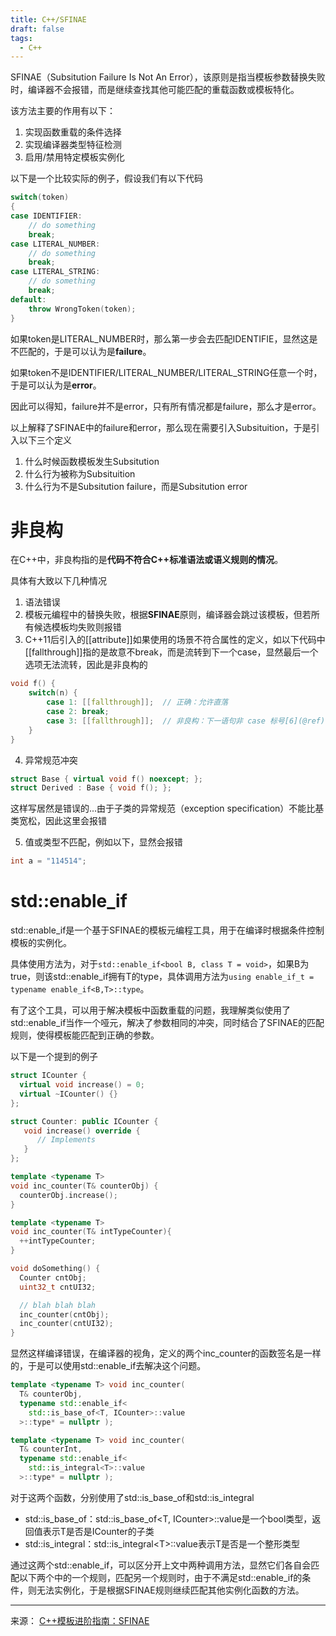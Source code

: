 ```yaml
---
title: C++/SFINAE
draft: false
tags:
  - C++
---
```


SFINAE（Subsitution Failure Is Not An Error），该原则是指当模板参数替换失败时，编译器不会报错，而是继续查找其他可能匹配的重载函数或模板特化。

该方法主要的作用有以下：
1. 实现函数重载的条件选择
2. 实现编译器类型特征检测
3. 启用/禁用特定模板实例化

以下是一个比较实际的例子，假设我们有以下代码
```cpp
switch(token)
{
case IDENTIFIER:
    // do something
    break;
case LITERAL_NUMBER:
    // do something
    break;
case LITERAL_STRING:
    // do something
    break;
default:
    throw WrongToken(token);
}
```
如果token是LITERAL_NUMBER时，那么第一步会去匹配IDENTIFIE，显然这是不匹配的，于是可以认为是**failure**。

如果token不是IDENTIFIER/LITERAL_NUMBER/LITERAL_STRING任意一个时，于是可以认为是**error**。

因此可以得知，failure并不是error，只有所有情况都是failure，那么才是error。

以上解释了SFINAE中的failure和error，那么现在需要引入Subsituition，于是引入以下三个定义
1. 什么时候函数模板发生Subsitution
2. 什么行为被称为Subsituition
3. 什么行为不是Subsitution failure，而是Subsitution error

# 非良构
在C++中，非良构指的是**代码不符合C++标准语法或语义规则的情况**。

具体有大致以下几种情况
1. 语法错误
2. 模板元编程中的替换失败，根据**SFINAE**原则，编译器会跳过该模板，但若所有候选模板均失败则报错
3. C++11后引入的[[attribute]]如果使用的场景不符合属性的定义，如以下代码中[[fallthrough]]指的是故意不break，而是流转到下一个case，显然最后一个选项无法流转，因此是非良构的
```cpp
void f() {
    switch(n) {
        case 1: [[fallthrough]];  // 正确：允许直落
        case 2: break;
        case 3: [[fallthrough]];  // 非良构：下一语句非 case 标号[6](@ref)
    }
}
```
4. 异常规范冲突
```cpp
struct Base { virtual void f() noexcept; };
struct Derived : Base { void f(); }; 
```
这样写居然是错误的...由于子类的异常规范（exception specification）不能比基类宽松，因此这里会报错

5. 值或类型不匹配，例如以下，显然会报错
```cpp
int a = "114514";
```

# std::enable_if
std::enable_if是一个基于SFINAE的模板元编程工具，用于在编译时根据条件控制模板的实例化。

具体使用方法为，对于`std::enable_if<bool B, class T = void>`，如果B为true，则该std::enable_if拥有T的type，具体调用方法为`using enable_if_t = typename enable_if<B,T>::type`。

有了这个工具，可以用于解决模板中函数重载的问题，我理解类似使用了std::enable_if当作一个哑元，解决了参数相同的冲突，同时结合了SFINAE的匹配规则，使得模板能匹配到正确的参数。

以下是一个提到的例子
```cpp
struct ICounter {
  virtual void increase() = 0;
  virtual ~ICounter() {}
};

struct Counter: public ICounter {
   void increase() override {
      // Implements
   }
};

template <typename T>
void inc_counter(T& counterObj) {
  counterObj.increase();
}

template <typename T>
void inc_counter(T& intTypeCounter){
  ++intTypeCounter;
}

void doSomething() {
  Counter cntObj;
  uint32_t cntUI32;

  // blah blah blah
  inc_counter(cntObj);
  inc_counter(cntUI32);
}
```

显然这样编译错误，在编译器的视角，定义的两个inc_counter的函数签名是一样的，于是可以使用std::enable_if去解决这个问题。

```cpp
template <typename T> void inc_counter(
  T& counterObj, 
  typename std::enable_if<
    std::is_base_of<T, ICounter>::value
  >::type* = nullptr );

template <typename T> void inc_counter(
  T& counterInt,
  typename std::enable_if<
    std::is_integral<T>::value
  >::type* = nullptr );
```

对于这两个函数，分别使用了std::is_base_of和std::is_integral
- std::is_base_of：std::is_base_of<T, ICounter>::value是一个bool类型，返回值表示T是否是ICounter的子类
- std::is_integral：std::is_integral\<T\>::value表示T是否是一个整形类型

通过这两个std::enable_if，可以区分开上文中两种调用方法，显然它们各自会匹配以下两个中的一个规则，匹配另一个规则时，由于不满足std::enable_if的条件，则无法实例化，于是根据SFINAE规则继续匹配其他实例化函数的方法。




---
来源：
[C++模板进阶指南：SFINAE](https://zhuanlan.zhihu.com/p/21314708)